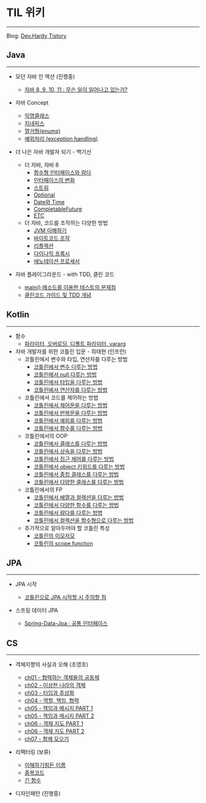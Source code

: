 # TIL 위키
---
Blog: [Dev.Hardy Tistory](https://dev-hazzang.tistory.com/)

## Java
---
* 모던 자바 인 액션 (진행중)
    * [자바 8, 9, 10, 11 : 무슨 일이 일어나고 있는가?](https://github.com/hazzang777/TIL/blob/main/Book/%EB%AA%A8%EB%8D%98%EC%9E%90%EB%B0%94%EC%9D%B8%EC%95%A1%EC%85%98/01_%EC%9E%90%EB%B0%94%208%2C%209%2C%2010%2C%2011%20:%20%EB%AC%B4%EC%8A%A8%20%EC%9D%BC%EC%9D%B4%20%EC%9D%BC%EC%96%B4%EB%82%98%EA%B3%A0%20%EC%9E%88%EB%8A%94%EA%B0%80%3F.md)
* 자바 Concept 
    * [익명클래스](https://github.com/hazzang777/TIL/blob/main/JAVA/%EC%9E%90%EB%B0%94%20Concept/01_%EC%9D%B5%EB%AA%85%ED%81%B4%EB%9E%98%EC%8A%A4.md)
    * [지네릭스](https://github.com/hazzang777/TIL/blob/main/JAVA/%EC%9E%90%EB%B0%94%20Concept/02_%EC%A7%80%EB%84%A4%EB%A6%AD%EC%8A%A4.md)
    * [열거형(enums)](https://github.com/hazzang777/TIL/blob/main/JAVA/%EC%9E%90%EB%B0%94%20Concept/03_%EC%97%B4%EA%B1%B0%ED%98%95(enums).md)
    * [예외처리 (exception handling)](https://github.com/hazzang777/TIL/blob/main/JAVA/%EC%9E%90%EB%B0%94%20Concept/04_%EC%98%88%EC%99%B8%EC%B2%98%EB%A6%AC.md)  
  
* 더 나은 자바 개발자 되기 - 백기선
    * 더 자바, 자바 8
        * [함수형 인터페이스와 람다](https://github.com/hazzang777/TIL/blob/main/JAVA/%EB%8D%94%20%EC%9E%90%EB%B0%94/01_%ED%95%A8%EC%88%98%ED%98%95%20%EC%9D%B8%ED%84%B0%ED%8E%98%EC%9D%B4%EC%8A%A4%EC%99%80%20%EB%9E%8C%EB%8B%A4.md)
        * [인터페이스의 변화](https://github.com/hazzang777/TIL/blob/main/JAVA/%EB%8D%94%20%EC%9E%90%EB%B0%94/02_%EC%9D%B8%ED%84%B0%ED%8E%98%EC%9D%B4%EC%8A%A4%EC%9D%98%20%EB%B3%80%ED%99%94.md)
        * [스트림](https://github.com/hazzang777/TIL/blob/main/JAVA/%EB%8D%94%20%EC%9E%90%EB%B0%94/03_%EC%8A%A4%ED%8A%B8%EB%A6%BC.md)
        * [Optional](https://github.com/hazzang777/TIL/blob/main/JAVA/%EB%8D%94%20%EC%9E%90%EB%B0%94/04_Optional.md)
        * [Date와 Time](https://github.com/hazzang777/TIL/blob/main/JAVA/%EB%8D%94%20%EC%9E%90%EB%B0%94/05_Date%EC%99%80%20Time.md)
        * [CompletableFuture](https://github.com/hazzang777/TIL/blob/main/JAVA/%EB%8D%94%20%EC%9E%90%EB%B0%94/06_CompletableFuture.md)
        * [ETC](https://github.com/hazzang777/TIL/blob/main/JAVA/%EB%8D%94%20%EC%9E%90%EB%B0%94/07_ETC.md)  
    * 더 자바, 코드를 조작하는 다양한 방법
        * [JVM 이해하기](https://github.com/hazzang777/TIL/blob/main/JAVA/%EC%BD%94%EB%93%9C%EB%A5%BC%20%EC%A1%B0%EC%9E%91%ED%95%98%EB%8A%94%20%EB%8B%A4%EC%96%91%ED%95%9C%20%EB%B0%A9%EB%B2%95/01_JVM%20%EC%9D%B4%ED%95%B4%ED%95%98%EA%B8%B0.md)
        * [바이트코드 조작](https://github.com/hazzang777/TIL/blob/main/JAVA/%EC%BD%94%EB%93%9C%EB%A5%BC%20%EC%A1%B0%EC%9E%91%ED%95%98%EB%8A%94%20%EB%8B%A4%EC%96%91%ED%95%9C%20%EB%B0%A9%EB%B2%95/02_%EB%B0%94%EC%9D%B4%ED%8A%B8%EC%BD%94%EB%93%9C%20%EC%A1%B0%EC%9E%91.md)
        * [리플렉션](https://github.com/hazzang777/TIL/blob/main/JAVA/%EC%BD%94%EB%93%9C%EB%A5%BC%20%EC%A1%B0%EC%9E%91%ED%95%98%EB%8A%94%20%EB%8B%A4%EC%96%91%ED%95%9C%20%EB%B0%A9%EB%B2%95/03_%EB%A6%AC%ED%94%8C%EB%A0%89%EC%85%98.md)
        * [다이나믹 프록시](https://github.com/hazzang777/TIL/blob/main/JAVA/%EC%BD%94%EB%93%9C%EB%A5%BC%20%EC%A1%B0%EC%9E%91%ED%95%98%EB%8A%94%20%EB%8B%A4%EC%96%91%ED%95%9C%20%EB%B0%A9%EB%B2%95/04_%EB%8B%A4%EC%9D%B4%EB%82%98%EB%AF%B9%20%ED%94%84%EB%A1%9D%EC%8B%9C.md) 
        * [애노테이션 프로세서](https://github.com/hazzang777/TIL/blob/main/JAVA/%EC%BD%94%EB%93%9C%EB%A5%BC%20%EC%A1%B0%EC%9E%91%ED%95%98%EB%8A%94%20%EB%8B%A4%EC%96%91%ED%95%9C%20%EB%B0%A9%EB%B2%95/05_%EC%95%A0%EB%85%B8%ED%85%8C%EC%9D%B4%EC%85%98%20%ED%94%84%EB%A1%9C%EC%84%B8%EC%84%9C.md)       
* 자바 플레이그라운드 - with TDD, 클린 코드  
    * [main() 메소드를 이용한 테스트의 문제점](https://github.com/hazzang777/TIL/blob/main/JAVA/TEST/01_main()%20%EB%A9%94%EC%86%8C%EB%93%9C%EB%A5%BC%20%EC%9D%B4%EC%9A%A9%ED%95%9C%20%ED%85%8C%EC%8A%A4%ED%8A%B8%EC%9D%98%20%EB%AC%B8%EC%A0%9C%EC%A0%90.md)
    * [클린코드 가이드 및 TDD 개념](https://github.com/hazzang777/TIL/blob/main/JAVA/%EC%9E%90%EB%B0%94%ED%94%8C%EB%A0%88%EC%9D%B4%EA%B7%B8%EB%9D%BC%EC%9A%B4%EB%93%9C%20-%20with%20TDD%2C%20%ED%81%B4%EB%A6%B0%EC%BD%94%EB%93%9C/02_%ED%81%B4%EB%A6%B0%EC%BD%94%EB%93%9C%20%EA%B0%80%EC%9D%B4%EB%93%9C%20%EB%B0%8F%20TDD%20%EA%B0%9C%EB%85%90.md)

## Kotlin
---
* 함수  
    * [파라미터, 오버로딩, 디폴트 파라미터, vararg](https://github.com/hazzang777/TIL/blob/main/Kotlin/01_function/basic_function.md)
* 자바 개발자를 위한 코틀린 입문 - 최태현 (인프런)
    * 코틀린에서 변수와 타입, 연산자를 다루는 방법  
        * [코틀린에서 변수 다루는 방법](https://github.com/hazzang777/TIL/blob/main/Kotlin/%EC%9E%90%EB%B0%94%20%EA%B0%9C%EB%B0%9C%EC%9E%90%EB%A5%BC%20%EC%9C%84%ED%95%9C%20%EC%BD%94%ED%8B%80%EB%A6%B0%20%EC%9E%85%EB%AC%B8/01_%EC%BD%94%ED%8B%80%EB%A6%B0%EC%97%90%EC%84%9C%20%EB%B3%80%EC%88%98%20%EB%8B%A4%EB%A3%A8%EB%8A%94%20%EB%B0%A9%EB%B2%95.md)
        * [코틀린에서 null 다루는 방법](https://github.com/hazzang777/TIL/blob/main/Kotlin/%EC%9E%90%EB%B0%94%20%EA%B0%9C%EB%B0%9C%EC%9E%90%EB%A5%BC%20%EC%9C%84%ED%95%9C%20%EC%BD%94%ED%8B%80%EB%A6%B0%20%EC%9E%85%EB%AC%B8/02_%EC%BD%94%ED%8B%80%EB%A6%B0%EC%97%90%EC%84%9C%20null%20%EB%8B%A4%EB%A3%A8%EB%8A%94%20%EB%B0%A9%EB%B2%95.md)
        * [코틀린에서 타입을 다루는 방법](https://github.com/hazzang777/TIL/blob/main/Kotlin/%EC%9E%90%EB%B0%94%20%EA%B0%9C%EB%B0%9C%EC%9E%90%EB%A5%BC%20%EC%9C%84%ED%95%9C%20%EC%BD%94%ED%8B%80%EB%A6%B0%20%EC%9E%85%EB%AC%B8/03_%EC%BD%94%ED%8B%80%EB%A6%B0%EC%97%90%EC%84%9C%20type%EC%9D%84%20%EB%8B%A4%EB%A3%A8%EB%8A%94%20%EB%B0%A9%EB%B2%95.md)
        * [코틀린에서 연산자를 다루는 방법](https://github.com/hazzang777/TIL/blob/main/Kotlin/%EC%9E%90%EB%B0%94%20%EA%B0%9C%EB%B0%9C%EC%9E%90%EB%A5%BC%20%EC%9C%84%ED%95%9C%20%EC%BD%94%ED%8B%80%EB%A6%B0%20%EC%9E%85%EB%AC%B8/04_%EC%BD%94%ED%8B%80%EB%A6%B0%EC%97%90%EC%84%9C%20%EC%97%B0%EC%82%B0%EC%9E%90%EB%A5%BC%20%EB%8B%A4%EB%A3%A8%EB%8A%94%20%EB%B0%A9%EB%B2%95.md)
    * 코틀린에서 코드를 제어하는 방법  
        * [코틀린에서 제어문을 다루는 방법](https://github.com/hazzang777/TIL/blob/main/Kotlin/%EC%9E%90%EB%B0%94%20%EA%B0%9C%EB%B0%9C%EC%9E%90%EB%A5%BC%20%EC%9C%84%ED%95%9C%20%EC%BD%94%ED%8B%80%EB%A6%B0%20%EC%9E%85%EB%AC%B8/05_%EC%BD%94%ED%8B%80%EB%A6%B0%EC%97%90%EC%84%9C%20%EC%A0%9C%EC%96%B4%EB%AC%B8%EC%9D%84%20%EB%8B%A4%EB%A3%A8%EB%8A%94%20%EB%B0%A9%EB%B2%95.md)
        * [코틀린에서 반복문을 다루는 방법](https://github.com/hazzang777/TIL/blob/main/Kotlin/%EC%9E%90%EB%B0%94%20%EA%B0%9C%EB%B0%9C%EC%9E%90%EB%A5%BC%20%EC%9C%84%ED%95%9C%20%EC%BD%94%ED%8B%80%EB%A6%B0%20%EC%9E%85%EB%AC%B8/06_%EC%BD%94%ED%8B%80%EB%A6%B0%EC%97%90%EC%84%9C%20%EB%B0%98%EB%B3%B5%EB%AC%B8%EC%9D%84%20%EB%8B%A4%EB%A3%A8%EB%8A%94%20%EB%B0%A9%EB%B2%95.md)
        * [코틀린에서 예외를 다루는 방법](https://github.com/hazzang777/TIL/blob/main/Kotlin/%EC%9E%90%EB%B0%94%20%EA%B0%9C%EB%B0%9C%EC%9E%90%EB%A5%BC%20%EC%9C%84%ED%95%9C%20%EC%BD%94%ED%8B%80%EB%A6%B0%20%EC%9E%85%EB%AC%B8/07_%EC%BD%94%ED%8B%80%EB%A6%B0%EC%97%90%EC%84%9C%20%EC%98%88%EC%99%B8%EB%A5%BC%20%EB%8B%A4%EB%A3%A8%EB%8A%94%20%EB%B0%A9%EB%B2%95.md)
        * [코틀린에서 함수를 다루는 방법](https://github.com/hazzang777/TIL/blob/main/Kotlin/%EC%9E%90%EB%B0%94%20%EA%B0%9C%EB%B0%9C%EC%9E%90%EB%A5%BC%20%EC%9C%84%ED%95%9C%20%EC%BD%94%ED%8B%80%EB%A6%B0%20%EC%9E%85%EB%AC%B8/08_%EC%BD%94%ED%8B%80%EB%A6%B0%EC%97%90%EC%84%9C%20%ED%95%A8%EC%88%98%EB%A5%BC%20%EB%8B%A4%EB%A3%A8%EB%8A%94%20%EB%B0%A9%EB%B2%95.md)
    * 코틀린에서의 OOP  
        * [코틀린에서 클래스를 다루는 방법](https://github.com/hazzang777/TIL/blob/main/Kotlin/%EC%9E%90%EB%B0%94%20%EA%B0%9C%EB%B0%9C%EC%9E%90%EB%A5%BC%20%EC%9C%84%ED%95%9C%20%EC%BD%94%ED%8B%80%EB%A6%B0%20%EC%9E%85%EB%AC%B8/09_%EC%BD%94%ED%8B%80%EB%A6%B0%EC%97%90%EC%84%9C%20%ED%81%B4%EB%9E%98%EC%8A%A4%EB%A5%BC%20%EB%8B%A4%EB%A3%A8%EB%8A%94%20%EB%B0%A9%EB%B2%95.md)
        * [코틀린에서 상속을 다루는 방법](https://github.com/hazzang777/TIL/blob/main/Kotlin/%EC%9E%90%EB%B0%94%20%EA%B0%9C%EB%B0%9C%EC%9E%90%EB%A5%BC%20%EC%9C%84%ED%95%9C%20%EC%BD%94%ED%8B%80%EB%A6%B0%20%EC%9E%85%EB%AC%B8/10_%EC%BD%94%ED%8B%80%EB%A6%B0%EC%97%90%EC%84%9C%20%EC%83%81%EC%86%8D%EC%9D%84%20%EB%8B%A4%EB%A3%A8%EB%8A%94%20%EB%B0%A9%EB%B2%95.md)
        * [코틀린에서 접근 제어를 다루는 방법](https://github.com/hazzang777/TIL/blob/main/Kotlin/%EC%9E%90%EB%B0%94%20%EA%B0%9C%EB%B0%9C%EC%9E%90%EB%A5%BC%20%EC%9C%84%ED%95%9C%20%EC%BD%94%ED%8B%80%EB%A6%B0%20%EC%9E%85%EB%AC%B8/11_%EC%BD%94%ED%8B%80%EB%A6%B0%EC%97%90%EC%84%9C%20%EC%A0%91%EA%B7%BC%20%EC%A0%9C%EC%96%B4%EB%A5%BC%20%EB%8B%A4%EB%A3%A8%EB%8A%94%20%EB%B0%A9%EB%B2%95.md)
        * [코틀린에서 object 키워드를 다루는 방법](https://github.com/hazzang777/TIL/blob/main/Kotlin/%EC%9E%90%EB%B0%94%20%EA%B0%9C%EB%B0%9C%EC%9E%90%EB%A5%BC%20%EC%9C%84%ED%95%9C%20%EC%BD%94%ED%8B%80%EB%A6%B0%20%EC%9E%85%EB%AC%B8/12_%EC%BD%94%ED%8B%80%EB%A6%B0%EC%97%90%EC%84%9C%20object%20%ED%82%A4%EC%9B%8C%EB%93%9C%EB%A5%BC%20%EB%8B%A4%EB%A3%A8%EB%8A%94%20%EB%B0%A9%EB%B2%95.md)
        * [코틀린에서 중첩 클래스를 다루는 방법](https://github.com/hazzang777/TIL/blob/main/Kotlin/%EC%9E%90%EB%B0%94%20%EA%B0%9C%EB%B0%9C%EC%9E%90%EB%A5%BC%20%EC%9C%84%ED%95%9C%20%EC%BD%94%ED%8B%80%EB%A6%B0%20%EC%9E%85%EB%AC%B8/13_%EC%BD%94%ED%8B%80%EB%A6%B0%EC%97%90%EC%84%9C%20%EC%A4%91%EC%B2%A9%20%ED%81%B4%EB%9E%98%EC%8A%A4%EB%A5%BC%20%EB%8B%A4%EB%A3%A8%EB%8A%94%20%EB%B0%A9%EB%B2%95.md)
        * [코틀린에서 다양한 클래스를 다루는 방법](https://github.com/hazzang777/TIL/blob/main/Kotlin/%EC%9E%90%EB%B0%94%20%EA%B0%9C%EB%B0%9C%EC%9E%90%EB%A5%BC%20%EC%9C%84%ED%95%9C%20%EC%BD%94%ED%8B%80%EB%A6%B0%20%EC%9E%85%EB%AC%B8/14_%EC%BD%94%ED%8B%80%EB%A6%B0%EC%97%90%EC%84%9C%20%EB%8B%A4%EC%96%91%ED%95%9C%20%ED%81%B4%EB%9E%98%EC%8A%A4%EB%A5%BC%20%EB%8B%A4%EB%A3%A8%EB%8A%94%20%EB%B0%A9%EB%B2%95.md)
    * 코틀린에서의 FP  
        * [코틀린에서 배열과 컬렉션을 다루는 방법](https://github.com/hazzang777/TIL/blob/main/Kotlin/%EC%9E%90%EB%B0%94%20%EA%B0%9C%EB%B0%9C%EC%9E%90%EB%A5%BC%20%EC%9C%84%ED%95%9C%20%EC%BD%94%ED%8B%80%EB%A6%B0%20%EC%9E%85%EB%AC%B8/15_%EC%BD%94%ED%8B%80%EB%A6%B0%EC%97%90%EC%84%9C%20%EB%B0%B0%EC%97%B4%EA%B3%BC%20%EC%BB%AC%EB%A0%89%EC%85%98%EC%9D%84%20%EB%8B%A4%EB%A3%A8%EB%8A%94%20%EB%B0%A9%EB%B2%95.md)
        * [코틀린에서 다양한 함수를 다루는 방법](https://github.com/hazzang777/TIL/blob/main/Kotlin/%EC%9E%90%EB%B0%94%20%EA%B0%9C%EB%B0%9C%EC%9E%90%EB%A5%BC%20%EC%9C%84%ED%95%9C%20%EC%BD%94%ED%8B%80%EB%A6%B0%20%EC%9E%85%EB%AC%B8/16_%EC%BD%94%ED%8B%80%EB%A6%B0%EC%97%90%EC%84%9C%20%EB%8B%A4%EC%96%91%ED%95%9C%20%ED%95%A8%EC%88%98%EB%A5%BC%20%EB%8B%A4%EB%A3%A8%EB%8A%94%20%EB%B0%A9%EB%B2%95.md)
        * [코틀린에서 람다를 다루는 방법](https://github.com/hazzang777/TIL/blob/main/Kotlin/%EC%9E%90%EB%B0%94%20%EA%B0%9C%EB%B0%9C%EC%9E%90%EB%A5%BC%20%EC%9C%84%ED%95%9C%20%EC%BD%94%ED%8B%80%EB%A6%B0%20%EC%9E%85%EB%AC%B8/17_%EC%BD%94%ED%8B%80%EB%A6%B0%EC%97%90%EC%84%9C%20%EB%9E%8C%EB%8B%A4%EB%A5%BC%20%EB%8B%A4%EB%A3%A8%EB%8A%94%20%EB%B0%A9%EB%B2%95.md)
        * [코틀린에서 컬렉션을 함수형으로 다루는 방법](https://github.com/hazzang777/TIL/blob/main/Kotlin/%EC%9E%90%EB%B0%94%20%EA%B0%9C%EB%B0%9C%EC%9E%90%EB%A5%BC%20%EC%9C%84%ED%95%9C%20%EC%BD%94%ED%8B%80%EB%A6%B0%20%EC%9E%85%EB%AC%B8/18_%EC%BD%94%ED%8B%80%EB%A6%B0%EC%97%90%EC%84%9C%20%EC%BB%AC%EB%A0%89%EC%85%98%EC%9D%84%20%ED%95%A8%EC%88%98%ED%98%95%EC%9C%BC%EB%A1%9C%20%EB%8B%A4%EB%A3%A8%EB%8A%94%20%EB%B0%A9%EB%B2%95.md)
    * 추가적으로 알아두어야 할 코틀린 특성  
        * [코틀린의 이모저모](https://github.com/hazzang777/TIL/blob/main/Kotlin/%EC%9E%90%EB%B0%94%20%EA%B0%9C%EB%B0%9C%EC%9E%90%EB%A5%BC%20%EC%9C%84%ED%95%9C%20%EC%BD%94%ED%8B%80%EB%A6%B0%20%EC%9E%85%EB%AC%B8/19_%EC%BD%94%ED%8B%80%EB%A6%B0%EC%9D%98%20%EC%9D%B4%EB%AA%A8%EC%A0%80%EB%AA%A8.md)
        * [코틀린의 scope function](https://github.com/hazzang777/TIL/blob/main/Kotlin/%EC%9E%90%EB%B0%94%20%EA%B0%9C%EB%B0%9C%EC%9E%90%EB%A5%BC%20%EC%9C%84%ED%95%9C%20%EC%BD%94%ED%8B%80%EB%A6%B0%20%EC%9E%85%EB%AC%B8/20_%EC%BD%94%ED%8B%80%EB%A6%B0%EC%9D%98%20scope%20function.md)


## JPA
---
* JPA 시작
    * [코틀린으로 JPA 시작할 시 주의할 점](https://github.com/hazzang777/TIL/blob/main/JPA/01_INTRO/01_start_JPA_kotlin.md)

* 스프링 데이터 JPA
    * [Spring-Data-Jpa : 공통 인터페이스](https://github.com/hazzang777/TIL/blob/main/JPA/01_INTRO/02_spring-data-jpa_common_interface.md)

## CS
---
* 객체지향의 사실과 오해 (조영호)     
    * [ch01 - 협력하는 객체들의 공동체](https://github.com/hazzang777/TIL/blob/main/Book/%EA%B0%9D%EC%B2%B4%EC%A7%80%ED%96%A5%EC%9D%98%EC%82%AC%EC%8B%A4%EA%B3%BC%EC%98%A4%ED%95%B4/01_%ED%98%91%EB%A0%A5%ED%95%98%EB%8A%94%20%EA%B0%9D%EC%B2%B4%EB%93%A4%EC%9D%98%20%EA%B3%B5%EB%8F%99%EC%B2%B4.md)
    * [ch02 - 이상한 나라의 객체](https://github.com/hazzang777/TIL/blob/main/Book/%EA%B0%9D%EC%B2%B4%EC%A7%80%ED%96%A5%EC%9D%98%EC%82%AC%EC%8B%A4%EA%B3%BC%EC%98%A4%ED%95%B4/02_%EC%9D%B4%EC%83%81%ED%95%9C%20%EB%82%98%EB%9D%BC%EC%9D%98%20%EA%B0%9D%EC%B2%B4.md)
    * [ch03 - 타입과 추상화](https://github.com/hazzang777/TIL/blob/main/Book/%EA%B0%9D%EC%B2%B4%EC%A7%80%ED%96%A5%EC%9D%98%EC%82%AC%EC%8B%A4%EA%B3%BC%EC%98%A4%ED%95%B4/03_%ED%83%80%EC%9E%85%EA%B3%BC%20%EC%B6%94%EC%83%81%ED%99%94.md)
    * [ch04 - 역할, 책임, 협력](https://github.com/hazzang777/TIL/blob/main/Book/%EA%B0%9D%EC%B2%B4%EC%A7%80%ED%96%A5%EC%9D%98%EC%82%AC%EC%8B%A4%EA%B3%BC%EC%98%A4%ED%95%B4/04_%EC%97%AD%ED%95%A0%2C%20%EC%B1%85%EC%9E%84%2C%20%ED%98%91%EB%A0%A5.md)
    * [ch05 - 책임과 메시지 PART 1](https://github.com/hazzang777/TIL/blob/main/Book/%EA%B0%9D%EC%B2%B4%EC%A7%80%ED%96%A5%EC%9D%98%EC%82%AC%EC%8B%A4%EA%B3%BC%EC%98%A4%ED%95%B4/05_%EC%B1%85%EC%9E%84%EA%B3%BC%20%EB%A9%94%EC%8B%9C%EC%A7%80%20PART%201.md)
    * [ch05 - 책임과 메시지 PART 2](https://github.com/hazzang777/TIL/blob/main/Book/%EA%B0%9D%EC%B2%B4%EC%A7%80%ED%96%A5%EC%9D%98%EC%82%AC%EC%8B%A4%EA%B3%BC%EC%98%A4%ED%95%B4/06_%EC%B1%85%EC%9E%84%EA%B3%BC%20%EB%A9%94%EC%8B%9C%EC%A7%80%20PART%202.md)
    * [ch06 - 객체 지도 PART 1](https://github.com/hazzang777/TIL/blob/main/Book/%EA%B0%9D%EC%B2%B4%EC%A7%80%ED%96%A5%EC%9D%98%EC%82%AC%EC%8B%A4%EA%B3%BC%EC%98%A4%ED%95%B4/07_%EA%B0%9D%EC%B2%B4%20%EC%A7%80%EB%8F%84%20PART%201.md)
    * [ch06 - 객체 지도 PART 2](https://github.com/hazzang777/TIL/blob/main/Book/%EA%B0%9D%EC%B2%B4%EC%A7%80%ED%96%A5%EC%9D%98%EC%82%AC%EC%8B%A4%EA%B3%BC%EC%98%A4%ED%95%B4/08_%EA%B0%9D%EC%B2%B4%20%EC%A7%80%EB%8F%84%20PART%202.md)
    * [ch07 - 함께 모으기](https://github.com/hazzang777/TIL/blob/main/Book/%EA%B0%9D%EC%B2%B4%EC%A7%80%ED%96%A5%EC%9D%98%EC%82%AC%EC%8B%A4%EA%B3%BC%EC%98%A4%ED%95%B4/09_%ED%95%A8%EA%BB%98%20%EB%AA%A8%EC%9C%BC%EA%B8%B0.md)

* 리팩터링 (보류)
    * [이해하기힘든 이름](https://github.com/hazzang777/TIL/blob/main/CS/refactoring-%EB%B0%B1%EA%B8%B0%EC%84%A0/01_%EC%9D%B4%ED%95%B4%ED%95%98%EA%B8%B0%ED%9E%98%EB%93%A0%EC%9D%B4%EB%A6%84.md)
    * [중복코드](https://github.com/hazzang777/TIL/blob/main/CS/refactoring-%EB%B0%B1%EA%B8%B0%EC%84%A0/02_%EC%A4%91%EB%B3%B5%EC%BD%94%EB%93%9C.md)
    * [긴 함수]()

* 디자인패턴 (진행중)